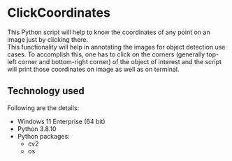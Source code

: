 # ClickCoordinates  
This Python script will help to know the coordinates of any point on an image just by clicking there.  
This functionality will help in annotating the images for object detection use cases. To accomplish this, one has to click on the corners (generally top-left corner and bottom-right corner) of the object of interest and the script will print those coordinates on image as well as on terminal.  
  
## Technology used  
Following are the details:  
* Windows 11 Enterprise (64 bit)  
* Python 3.8.10  
* Python packages:  
	* cv2  
	* os